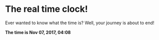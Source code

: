 # The real time clock!

Ever wanted to know what the time is? Well, your journey is about to end!

**The time is Nov 07, 2017, 04:08**